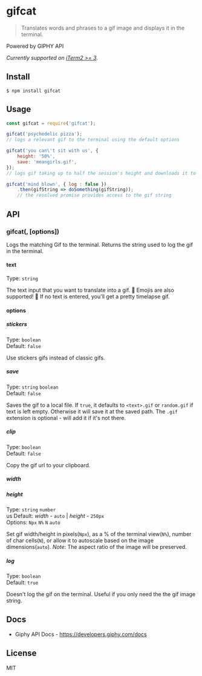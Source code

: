 # gifcat

>  Translates words and phrases to a gif image and displays it in the terminal.

Powered by GIPHY API

*Currently supported on [iTerm2 >= 3](https://www.iterm2.com/downloads.html).*

## Install

```
$ npm install gifcat
```

## Usage

```js
const gifcat = require('gifcat');

gifcat('psychedelic pizza');
// logs a relevant gif to the terminal using the default options

gifcat('you can\'t sit with us', { 
    height: '50%',
    save: 'meangirls.gif',  
});
// logs gif taking up to half the session's height and downloads it to the specified path

gifcat('mind blown', { log : false })
    .then(gifString => doSomething(gifString));
    // the resolved promise provides access to the gif string
```

## API

### gifcat(<text>, [options])

Logs the matching Gif to the terminal. 
Returns the string used to log the gif in the terminal.

#### text

Type: `string` 

The text input that you want to translate into a gif. 🌈 Emojis are also supported! 🌈
If no text is entered, you'll get a pretty timelapse gif.

#### options

##### stickers

Type: `boolean`<br>
Default: `false`<br>

Use stickers gifs instead of classic gifs.

##### save 
Type: `string` `boolean`<br>
Default: `false`

Saves the gif to a local file.
If `true`, it defaults to `<text>.gif` or `random.gif` if text is left empty.
Otherwise it will save it at the saved path. The `.gif` extension is optional - will add it if it's not there. 

##### clip

Type: `boolean`<br>
Default: `false`

Copy the gif url to your clipboard.

##### width
##### height

Type: `string` `number`<br>us
Default: *width* - `auto` | *height* - `250px`<br>
Options: `Npx` `N%` `N` `auto`

Set gif width/height in pixels(`Npx`), as a % of the terminal view(`N%`), number of char cells(`N`), or allow it to autoscale based on the image dimensions(`auto`).
*Note*: The aspect ratio of the image will be preserved.

##### log
Type: `boolean`<br>
Default: `true`

Doesn't log the gif on the terminal. Useful if you only need the the gif image string.

## Docs

- Giphy API Docs - https://developers.giphy.com/docs

## License 

MIT